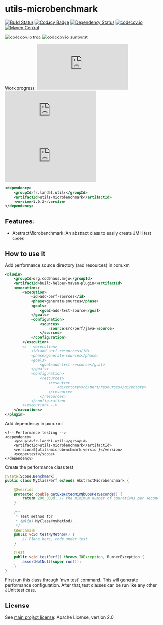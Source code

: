 # utils-microbenchmark

[![Build Status](https://api.travis-ci.org/Gilandel/utils-microbenchmark.svg?branch=master)](https://travis-ci.org/Gilandel/utils-microbenchmark/builds)
[![Codacy Badge](https://api.codacy.com/project/badge/grade/90454c15ecd24ce985b5ee82cb93a558)](https://www.codacy.com/app/gilles/utils-microbenchmark)
[![Dependency Status](https://www.versioneye.com/user/projects/58b29b6f7b9e15003a17e544/badge.svg?style=flat)](https://www.versioneye.com/user/projects/58b29b6f7b9e15003a17e544)
[![codecov.io](https://codecov.io/github/Gilandel/utils-microbenchmark/coverage.svg?branch=master)](https://codecov.io/github/Gilandel/utils-microbenchmark?branch=master)
[![Maven Central](https://maven-badges.herokuapp.com/maven-central/fr.landel.utils/utils-microbenchmark/badge.svg)](https://maven-badges.herokuapp.com/maven-central/fr.landel.utils/utils-microbenchmark)

[![codecov.io tree](https://codecov.io/gh/Gilandel/utils-benchmark/branch/master/graphs/tree.svg)](https://codecov.io/gh/Gilandel/utils-benchmark/branch/master)
[![codecov.io sunburst](https://codecov.io/gh/Gilandel/utils-benchmark/branch/master/graphs/sunburst.svg)](https://codecov.io/gh/Gilandel/utils-benchmark/branch/master)

Work progress:
![Code status](http://vbc3.com/script/progressbar.php?text=Code&progress=100)
![Test status](http://vbc3.com/script/progressbar.php?text=Test&progress=100)
![JavaDoc status](http://vbc3.com/script/progressbar.php?text=JavaDoc&progress=100)

```xml
<dependency>
	<groupId>fr.landel.utils</groupId>
	<artifactId>utils-microbenchmark</artifactId>
	<version>1.0.2</version>
</dependency>
```

## Features:
- AbstractMicrobenchmark: An abstract class to easily create JMH test cases

## How to use it

Add performance source directory (and resources) in pom.xml
```xml
<plugin>
	<groupId>org.codehaus.mojo</groupId>
	<artifactId>build-helper-maven-plugin</artifactId>
	<executions>
		<execution>
			<id>add-perf-sources</id>
			<phase>generate-sources</phase>
			<goals>
				<goal>add-test-source</goal>
			</goals>
			<configuration>
				<sources>
					<source>src/perf/java</source>
				</sources>
			</configuration>
		</execution>
		<!-- <execution>
			<id>add-perf-resources</id>
			<phase>generate-sources</phase>
			<goals>
				<goal>add-test-resource</goal>
			</goals>
			<configuration>
				<resources>
					<resource>
						<directory>src/perf/resources</directory>
					</resource>
				</resources>
			</configuration>
		</execution> -->
	</executions>
</plugin>
```

Add dependency in pom.xml
```
<!-- Performance testing -->
<dependency>
	<groupId>fr.landel.utils</groupId>
	<artifactId>utils-microbenchmark</artifactId>
	<version>${utils-microbenchmark.version}</version>
	<scope>test</scope>
</dependency>
```

Create the performance class test
```java
@State(Scope.Benchmark)
public class MyClassPerf extends AbstractMicrobenchmark {

    @Override
    protected double getExpectedMinNbOpsPerSeconds() {
        return 200_000d; // the minimum number of operations per seconds
    }
    
    /**
     * Test method for
     * {@link MyClass#myMethod}.
     */
    @Benchmark
    public void testMyMethod() {
		// Place here, code under test
    }

    @Test
    public void testPerf() throws IOException, RunnerException {
        assertNotNull(super.run());
    }
}
```

First run this class through 'mvn test' command.
This will generate performance configuration.
After that, test classes can be run like any other JUnit test case. 

## License
See [main project license](https://github.com/Gilandel/utils/LICENSE): Apache License, version 2.0